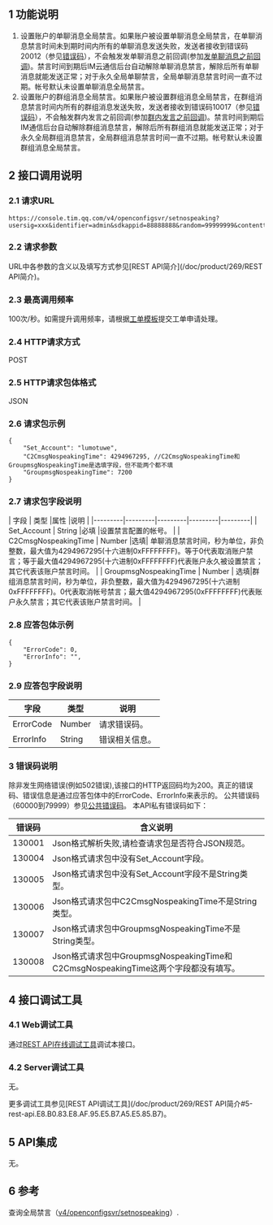 ## 1 功能说明 

1. 设置账户的单聊消息全局禁言。如果账户被设置单聊消息全局禁言，在单聊消息禁言时间未到期时间内所有的单聊消息发送失败，发送者接收到错误码20012（参见[错误码](/doc/product/269/1671)），不会触发发单聊消息之前回调(参加[发单聊消息之前回调](/doc/product/269/1632))。禁言时间到期后IM云通信后台自动解除单聊消息禁言，解除后所有单聊消息就能发送正常；对于永久全局单聊禁言，全局单聊消息禁言时间一直不过期。帐号默认未设置单聊消息全局禁言。
2. 设置账户的群组消息全局禁言。如果账户被设置群组消息全局禁言，在群组消息禁言时间内所有的群组消息发送失败，发送者接收到错误码10017（参见[错误码](/doc/product/269/1671)），不会触发群内发言之前回调(参加[群内发言之前回调](/doc/product/269/1619))。禁言时间到期后IM通信后台自动解除群组消息禁言，解除后所有群组消息就能发送正常；对于永久全局群组消息禁言，全局群组消息禁言时间一直不过期。帐号默认未设置群组消息全局禁言。


## 2 接口调用说明 

### 2.1 请求URL 
```
https://console.tim.qq.com/v4/openconfigsvr/setnospeaking?usersig=xxx&identifier=admin&sdkappid=88888888&random=99999999&contenttype=json
```
### 2.2 请求参数 

URL中各参数的含义以及填写方式参见[REST API简介](/doc/product/269/REST API简介)。 

### 2.3 最高调用频率 

100次/秒。如需提升调用频率，请根据[工单模板](/doc/product/269/云通信配置变更需求工单#2.15-rest-api.E8.B0.83.E7.94.A8.E9.A2.91.E7.8E.87.E8.B0.83.E6.95.B4)提交工单申请处理。

### 2.4 HTTP请求方式 

POST 

### 2.5 HTTP请求包体格式 

JSON 

### 2.6 请求包示例 

```
{
    "Set_Account": "lumotuwe", 
    "C2CmsgNospeakingTime": 4294967295, //C2CmsgNospeakingTime和GroupmsgNospeakingTime是选填字段，但不能两个都不填
    "GroupmsgNospeakingTime": 7200
}
```



### 2.7 请求包字段说明 

| 字段 | 类型 |属性 |说明 |
|---------|---------|---------|---------|---------|
| Set_Account | String |必填 |设置禁言配置的帐号。  |
| C2CmsgNospeakingTime | Number |选填| 单聊消息禁言时间，秒为单位，非负整数，最大值为4294967295(十六进制0xFFFFFFFF)。等于0代表取消账户禁言；等于最大值4294967295(十六进制0xFFFFFFFF)代表账户永久被设置禁言；其它代表该账户禁言时间。  |
| GroupmsgNospeakingTime | Number | 选填|群组消息禁言时间，秒为单位，非负整数，最大值为4294967295(十六进制0xFFFFFFFF)。0代表取消帐号禁言；最大值4294967295(0xFFFFFFFF)代表账户永久禁言；其它代表该账户禁言时间。  |

### 2.8 应答包体示例 

```
{
    "ErrorCode": 0, 
    "ErrorInfo": "", 
}
```

### 2.9 应答包字段说明 

| 字段 | 类型  |说明 |
|---------|---------|---------|
| ErrorCode | Number | 请求错误码。  |
| ErrorInfo | String | 错误相关信息。  |


### 3 错误码说明 

除非发生网络错误(例如502错误),该接口的HTTP返回码均为200。真正的错误码、错误信息是通过应答包体中的ErrorCode、ErrorInfo来表示的。 
公共错误码（60000到79999）参见[公共错误码](/doc/product/269/错误码)。 
本API私有错误码如下： 

| 错误码 |含义说明 | 
|---------|---------|
| 130001 |Json格式解析失败,请检查请求包是否符合JSON规范。| 
| 130004 |Json格式请求包中没有Set_Account字段。|
| 130005 |Json格式请求包中没有Set_Account字段不是String类型。| 
| 130006 |Json格式请求包中C2CmsgNospeakingTime不是String类型。| 
| 130007 |Json格式请求包中GroupmsgNospeakingTime不是String类型。| 
| 130008 |Json格式请求包中GroupmsgNospeakingTime和C2CmsgNospeakingTime这两个字段都没有填写。| 
## 4 接口调试工具 

### 4.1 Web调试工具 

通过[REST API在线调试工具](http://avc.qcloud.com/wiki2.0/im/APITester/APITester.html#v4/openconfigsvr/setnospeaking)调试本接口。 

### 4.2 Server调试工具 

无。

更多调试工具参见[REST API调试工具](/doc/product/269/REST API简介#5-rest-api.E8.B0.83.E8.AF.95.E5.B7.A5.E5.85.B7)。 

## 5 API集成 

无。


## 6 参考 
查询全局禁言（[v4/openconfigsvr/setnospeaking](/doc/product/269/4229)）.


